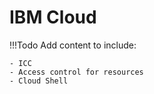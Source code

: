 # IBM Cloud

!!!Todo
    Add content to include:

    - ICC
    - Access control for resources
    - Cloud Shell
    